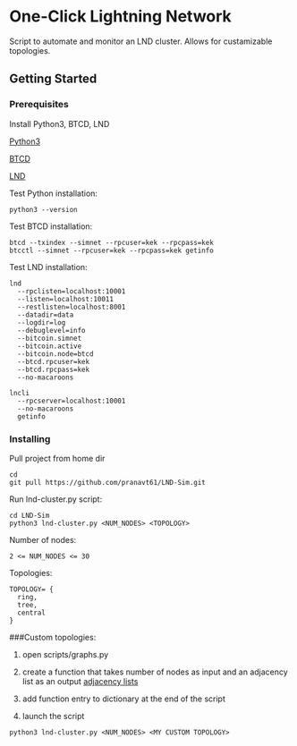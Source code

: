 # One-Click Lightning Network

Script to automate and monitor an LND cluster. Allows for custamizable topologies.

## Getting Started

### Prerequisites

Install Python3, BTCD, LND

[Python3](https://www.python.org/downloads/)

[BTCD](https://github.com/btcsuite/btcd)

[LND](https://github.com/lightningnetwork/lnd)

Test Python installation:
```
python3 --version
```

Test BTCD installation:
```
btcd --txindex --simnet --rpcuser=kek --rpcpass=kek
btcctl --simnet --rpcuser=kek --rpcpass=kek getinfo
```

Test LND installation:
```
lnd 
  --rpclisten=localhost:10001
  --listen=localhost:10011 
  --restlisten=localhost:8001 
  --datadir=data 
  --logdir=log 
  --debuglevel=info 
  --bitcoin.simnet 
  --bitcoin.active 
  --bitcoin.node=btcd 
  --btcd.rpcuser=kek 
  --btcd.rpcpass=kek
  --no-macaroons

lncli 
  --rpcserver=localhost:10001
  --no-macaroons
  getinfo
```

### Installing

Pull project from home dir
```
cd
git pull https://github.com/pranavt61/LND-Sim.git
```

Run lnd-cluster.py script:
```
cd LND-Sim
python3 lnd-cluster.py <NUM_NODES> <TOPOLOGY>
```

Number of nodes:
```
2 <= NUM_NODES <= 30
```

Topologies:
```
TOPOLOGY= {
  ring,
  tree,
  central
}
```

###Custom topologies:

1) open scripts/graphs.py

2) create a function that takes number of nodes as input and an adjacency list as an output
[adjacency lists](https://en.wikipedia.org/wiki/Adjacency_list)

3) add function entry to dictionary at the end of the script

4) launch the script 
```
python3 lnd-cluster.py <NUM_NODES> <MY CUSTOM TOPOLOGY>
```
